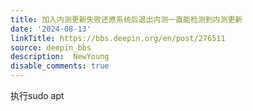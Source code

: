 ```yaml
---
title: 加入内测更新失败还原系统后退出内测一直能检测到内测更新
date: '2024-08-13'
linkTitle: https://bbs.deepin.org/en/post/276511
source: deepin_bbs
description:  NewYoung 
disable_comments: true
---
```

执行sudo apt
